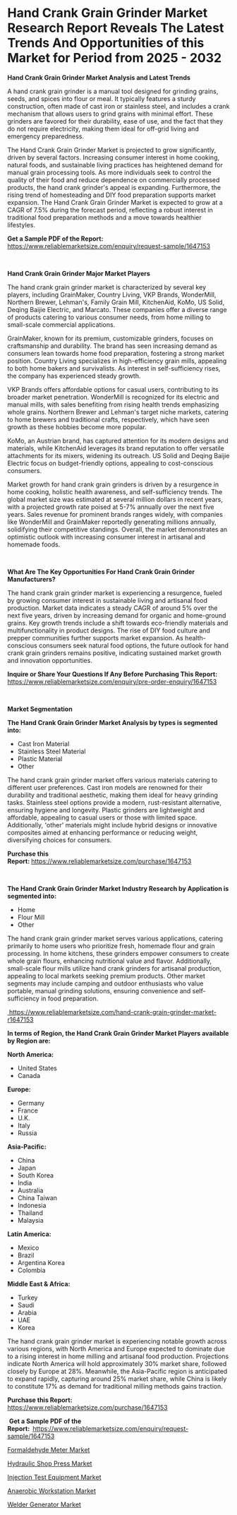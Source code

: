 <p><h1>Hand Crank Grain Grinder Market Research Report Reveals The Latest Trends And Opportunities of this Market for Period from 2025 - 2032</h1></p><p><strong>Hand Crank Grain Grinder Market Analysis and Latest Trends</strong></p>
<p><p>A hand crank grain grinder is a manual tool designed for grinding grains, seeds, and spices into flour or meal. It typically features a sturdy construction, often made of cast iron or stainless steel, and includes a crank mechanism that allows users to grind grains with minimal effort. These grinders are favored for their durability, ease of use, and the fact that they do not require electricity, making them ideal for off-grid living and emergency preparedness.</p><p>The Hand Crank Grain Grinder Market is projected to grow significantly, driven by several factors. Increasing consumer interest in home cooking, natural foods, and sustainable living practices has heightened demand for manual grain processing tools. As more individuals seek to control the quality of their food and reduce dependence on commercially processed products, the hand crank grinder's appeal is expanding. Furthermore, the rising trend of homesteading and DIY food preparation supports market expansion. The Hand Crank Grain Grinder Market is expected to grow at a CAGR of 7.5% during the forecast period, reflecting a robust interest in traditional food preparation methods and a move towards healthier lifestyles.</p></p>
<p><strong>Get a Sample PDF of the Report:&nbsp;</strong> <a href="https://www.reliablemarketsize.com/enquiry/request-sample/1647153?utm_campaign=1943&utm_medium=2&utm_source=Github&utm_content=ia&utm_term=10042025&utm_id=hand-crank-grain-grinder">https://www.reliablemarketsize.com/enquiry/request-sample/1647153</a></p>
<p>&nbsp;</p>
<p><strong>Hand Crank Grain Grinder Major Market Players</strong></p>
<p><p>The hand crank grain grinder market is characterized by several key players, including GrainMaker, Country Living, VKP Brands, WonderMill, Northern Brewer, Lehman's, Family Grain Mill, KitchenAid, KoMo, US Solid, Deqing Baijie Electric, and Marcato. These companies offer a diverse range of products catering to various consumer needs, from home milling to small-scale commercial applications.</p><p>GrainMaker, known for its premium, customizable grinders, focuses on craftsmanship and durability. The brand has seen increasing demand as consumers lean towards home food preparation, fostering a strong market position. Country Living specializes in high-efficiency grain mills, appealing to both home bakers and survivalists. As interest in self-sufficiency rises, the company has experienced steady growth.</p><p>VKP Brands offers affordable options for casual users, contributing to its broader market penetration. WonderMill is recognized for its electric and manual mills, with sales benefiting from rising health trends emphasizing whole grains. Northern Brewer and Lehman's target niche markets, catering to home brewers and traditional crafts, respectively, which have seen growth as these hobbies become more popular.</p><p>KoMo, an Austrian brand, has captured attention for its modern designs and materials, while KitchenAid leverages its brand reputation to offer versatile attachments for its mixers, widening its outreach. US Solid and Deqing Baijie Electric focus on budget-friendly options, appealing to cost-conscious consumers.</p><p>Market growth for hand crank grain grinders is driven by a resurgence in home cooking, holistic health awareness, and self-sufficiency trends. The global market size was estimated at several million dollars in recent years, with a projected growth rate poised at 5-7% annually over the next five years. Sales revenue for prominent brands ranges widely, with companies like WonderMill and GrainMaker reportedly generating millions annually, solidifying their competitive standings. Overall, the market demonstrates an optimistic outlook with increasing consumer interest in artisanal and homemade foods.</p></p>
<p>&nbsp;</p>
<p><strong>What Are The Key Opportunities For Hand Crank Grain Grinder Manufacturers?</strong></p>
<p><p>The hand crank grain grinder market is experiencing a resurgence, fueled by growing consumer interest in sustainable living and artisanal food production. Market data indicates a steady CAGR of around 5% over the next five years, driven by increasing demand for organic and home-ground grains. Key growth trends include a shift towards eco-friendly materials and multifunctionality in product designs. The rise of DIY food culture and prepper communities further supports market expansion. As health-conscious consumers seek natural food options, the future outlook for hand crank grain grinders remains positive, indicating sustained market growth and innovation opportunities.</p></p>
<p><strong>Inquire or Share Your Questions If Any Before Purchasing This Report:</strong> <a href="https://www.reliablemarketsize.com/enquiry/pre-order-enquiry/1647153?utm_campaign=1943&utm_medium=2&utm_source=Github&utm_content=ia&utm_term=10042025&utm_id=hand-crank-grain-grinder">https://www.reliablemarketsize.com/enquiry/pre-order-enquiry/1647153</a></p>
<p>&nbsp;</p>
<p><strong>Market Segmentation</strong></p>
<p><strong>The Hand Crank Grain Grinder Market Analysis by types is segmented into:</strong></p>
<p><ul><li>Cast Iron Material</li><li>Stainless Steel Material</li><li>Plastic Material</li><li>Other</li></ul></p>
<p><p>The hand crank grain grinder market offers various materials catering to different user preferences. Cast iron models are renowned for their durability and traditional aesthetic, making them ideal for heavy grinding tasks. Stainless steel options provide a modern, rust-resistant alternative, ensuring hygiene and longevity. Plastic grinders are lightweight and affordable, appealing to casual users or those with limited space. Additionally, 'other' materials might include hybrid designs or innovative composites aimed at enhancing performance or reducing weight, diversifying choices for consumers.</p></p>
<p><strong>Purchase this Report:&nbsp;</strong><a href="https://www.reliablemarketsize.com/purchase/1647153?utm_campaign=1943&utm_medium=2&utm_source=Github&utm_content=ia&utm_term=10042025&utm_id=hand-crank-grain-grinder">https://www.reliablemarketsize.com/purchase/1647153</a></p>
<p>&nbsp;</p>
<p><strong>The Hand Crank Grain Grinder Market Industry Research by Application is segmented into:</strong></p>
<p><ul><li>Home</li><li>Flour Mill</li><li>Other</li></ul></p>
<p><p>The hand crank grain grinder market serves various applications, catering primarily to home users who prioritize fresh, homemade flour and grain processing. In home kitchens, these grinders empower consumers to create whole grain flours, enhancing nutritional value and flavor. Additionally, small-scale flour mills utilize hand crank grinders for artisanal production, appealing to local markets seeking premium products. Other market segments may include camping and outdoor enthusiasts who value portable, manual grinding solutions, ensuring convenience and self-sufficiency in food preparation.</p></p>
<p><a href="https://www.reliablemarketsize.com/hand-crank-grain-grinder-market-r1647153?utm_campaign=1943&utm_medium=2&utm_source=Github&utm_content=ia&utm_term=10042025&utm_id=hand-crank-grain-grinder">&nbsp;https://www.reliablemarketsize.com/hand-crank-grain-grinder-market-r1647153</a></p>
<p><strong>In terms of Region, the Hand Crank Grain Grinder Market Players available by Region are:</strong></p>
<p>
    <p> <strong> North America: </strong>
        <ul>
            <li>United States</li>
            <li>Canada</li>
        </ul>
        </p> 
    <p> <strong> Europe: </strong>
        <ul>
            <li>Germany</li>
            <li>France</li>
            <li>U.K.</li>
            <li>Italy</li>
            <li>Russia</li>
        </ul>
        </p> 
    <p> <strong> Asia-Pacific: </strong>
        <ul>
            <li>China</li>
            <li>Japan</li>
            <li>South Korea</li>
            <li>India</li>
            <li>Australia</li>
            <li>China Taiwan</li>
            <li>Indonesia</li>
            <li>Thailand</li>
            <li>Malaysia</li>
        </ul>
        </p> 
    <p> <strong> Latin America: </strong>
        <ul>
            <li>Mexico</li>
            <li>Brazil</li>
            <li>Argentina Korea</li>
            <li>Colombia</li>
        </ul>
        </p> 
    <p> <strong> Middle East & Africa: </strong>
        <ul>
            <li>Turkey</li>
            <li>Saudi</li>
            <li>Arabia</li>
            <li>UAE</li>
            <li>Korea</li>
        </ul>
    </p>
    </p>
<p><p>The hand crank grain grinder market is experiencing notable growth across various regions, with North America and Europe expected to dominate due to a rising interest in home milling and artisanal food production. Projections indicate North America will hold approximately 30% market share, followed closely by Europe at 28%. Meanwhile, the Asia-Pacific region is anticipated to expand rapidly, capturing around 25% market share, while China is likely to constitute 17% as demand for traditional milling methods gains traction.</p></p>
<p><strong>Purchase this Report: </strong><a href="https://www.reliablemarketsize.com/purchase/1647153?utm_campaign=1943&utm_medium=2&utm_source=Github&utm_content=ia&utm_term=10042025&utm_id=hand-crank-grain-grinder">https://www.reliablemarketsize.com/purchase/1647153</a></p>
<p>&nbsp;<strong>Get a Sample PDF of the Report:&nbsp;&nbsp;</strong><a href="https://www.reliablemarketsize.com/enquiry/request-sample/1647153?utm_campaign=1943&utm_medium=2&utm_source=Github&utm_content=ia&utm_term=10042025&utm_id=hand-crank-grain-grinder">https://www.reliablemarketsize.com/enquiry/request-sample/1647153</a></p>
<p><strong></strong></p>
<p><p><a href="https://github.com/rumaskdallys2/Market-Research-Report-List-1/blob/main/formaldehyde-meter-market.md?utm_campaign=1943&utm_medium=2&utm_source=Github&utm_content=ia&utm_term=10042025&utm_id=hand-crank-grain-grinder">Formaldehyde Meter Market</a></p><p><a href="https://github.com/abdhsheila7/Market-Research-Report-List-1/blob/main/hydraulic-shop-press-market.md?utm_campaign=1943&utm_medium=2&utm_source=Github&utm_content=ia&utm_term=10042025&utm_id=hand-crank-grain-grinder">Hydraulic Shop Press Market</a></p><p><a href="https://github.com/rjaibiagha/Market-Research-Report-List-1/blob/main/injection-test-equipment-market.md?utm_campaign=1943&utm_medium=2&utm_source=Github&utm_content=ia&utm_term=10042025&utm_id=hand-crank-grain-grinder">Injection Test Equipment Market</a></p><p><a href="https://github.com/brinnoifon/Market-Research-Report-List-1/blob/main/anaerobic-workstation-market.md?utm_campaign=1943&utm_medium=2&utm_source=Github&utm_content=ia&utm_term=10042025&utm_id=hand-crank-grain-grinder">Anaerobic Workstation Market</a></p><p><a href="https://github.com/godekkutero4/Market-Research-Report-List-1/blob/main/welder-generator-market.md?utm_campaign=1943&utm_medium=2&utm_source=Github&utm_content=ia&utm_term=10042025&utm_id=hand-crank-grain-grinder">Welder Generator Market</a></p></p>